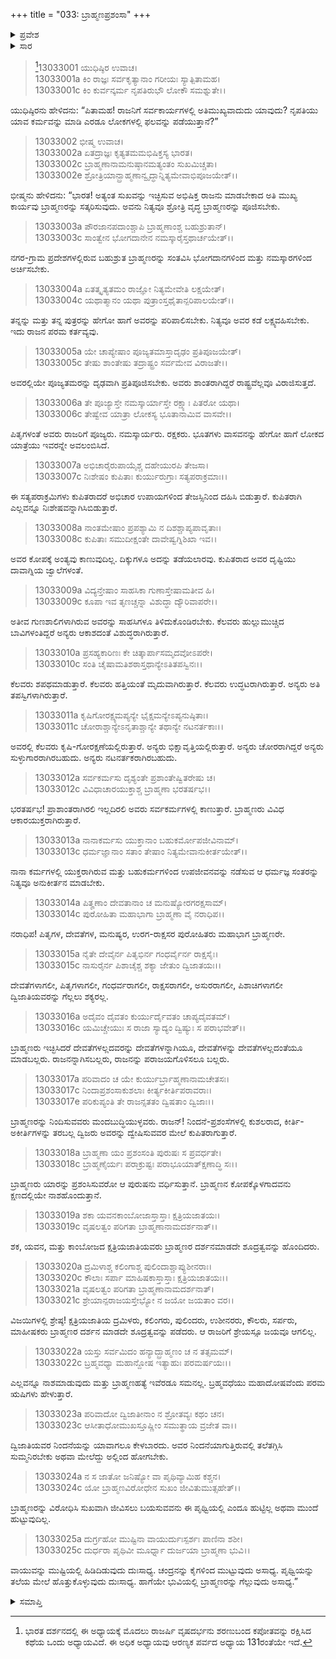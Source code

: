 +++
title = "033: ಬ್ರಾಹ್ಮಣಪ್ರಶಂಸಾ"
+++

<details><summary>ಪ್ರವೇಶ</summary>


।।   ಓಂ ಓಂ ನಮೋ ನಾರಾಯಣಾಯ।।   ಶ್ರೀ ವೇದವ್ಯಾಸಾಯ ನಮಃ ।।

ಶ್ರೀ ಕೃಷ್ಣದ್ವೈಪಾಯನ ವೇದವ್ಯಾಸ ವಿರಚಿತ  

**ಶ್ರೀ ಮಹಾಭಾರತ**

**ಅನುಶಾಸನ ಪರ್ವ**

**ದಾನಧರ್ಮ ಪರ್ವ**

**ಅಧ್ಯಾಯ 33**


</details>

<details><summary>ಸಾರ</summary>

ರಾಜನ ಪ್ರಮುಖ ಕರ್ತವ್ಯವು ಯಾವುದು ಎಂಬ ಯುಧಿಷ್ಠಿರನ ಪ್ರಶ್ನೆಗೆ ಭೀಷ್ಮನು ಬ್ರಾಹ್ಮಣರನ್ನು ಪೂಜಿಸುವುದೇ ರಾಜನ ಪರಮ ಕರ್ತವ್ಯವೆನ್ನುವುದು (1-25).


</details>

>[^1]13033001 ಯುಧಿಷ್ಠಿರ ಉವಾಚ।  
13033001a ಕಿಂ ರಾಜ್ಞಃ ಸರ್ವಕೃತ್ಯಾನಾಂ ಗರೀಯಃ ಸ್ಯಾತ್ಪಿತಾಮಹ।  
13033001c ಕಿಂ ಕುರ್ವನ್ಕರ್ಮ ನೃಪತಿರುಭೌ ಲೋಕೌ ಸಮಶ್ನುತೇ।।

ಯುಧಿಷ್ಠಿರನು ಹೇಳಿದನು: “ಪಿತಾಮಹ! ರಾಜನಿಗೆ ಸರ್ವಕಾರ್ಯಗಳಲ್ಲಿ ಅತಿಮುಖ್ಯವಾದುದು ಯಾವುದು? ನೃಪತಿಯು ಯಾವ ಕರ್ಮವನ್ನು ಮಾಡಿ ಎರಡೂ ಲೋಕಗಳಲ್ಲಿ ಫಲವನ್ನು ಪಡೆಯುತ್ತಾನೆ?”

> 13033002 ಭೀಷ್ಮ ಉವಾಚ।  
13033002a ಏತದ್ರಾಜ್ಞಃ ಕೃತ್ಯತಮಮಭಿಷಿಕ್ತಸ್ಯ ಭಾರತ।  
13033002c ಬ್ರಾಹ್ಮಣಾನಾಮನುಷ್ಠಾನಮತ್ಯಂತಂ ಸುಖಮಿಚ್ಚತಾ।  
13033002e ಶ್ರೋತ್ರಿಯಾನ್ಬ್ರಾಹ್ಮಣಾನ್ವೃದ್ಧಾನ್ನಿತ್ಯಮೇವಾಭಿಪೂಜಯೇತ್।।

ಭೀಷ್ಮನು ಹೇಳಿದನು: “ಭಾರತ! ಅತ್ಯಂತ ಸುಖವನ್ನು ಇಚ್ಛಿಸುವ ಅಭಿಷಿಕ್ತ ರಾಜನು ಮಾಡಬೇಕಾದ ಅತಿ ಮುಖ್ಯ ಕಾರ್ಯವು ಬ್ರಾಹ್ಮಣರನ್ನು ಸತ್ಕರಿಸುವುದು. ಅವನು ನಿತ್ಯವೂ ಶ್ರೋತ್ರಿ ವೃದ್ಧ ಬ್ರಾಹ್ಮಣರನ್ನು ಪೂಜಿಸಬೇಕು.

> 13033003a ಪೌರಜಾನಪದಾಂಶ್ಚಾಪಿ ಬ್ರಾಹ್ಮಣಾಂಶ್ಚ ಬಹುಶ್ರುತಾನ್।  
13033003c ಸಾಂತ್ವೇನ ಭೋಗದಾನೇನ ನಮಸ್ಕಾರೈಸ್ತಥಾರ್ಚಯೇತ್।।

ನಗರ-ಗ್ರಾಮ ಪ್ರದೇಶಗಳಲ್ಲಿರುವ ಬಹುಶ್ರುತ ಬ್ರಾಹ್ಮಣರನ್ನು ಸಂತವಿಸಿ ಭೋಗದಾನಗಳಿಂದ ಮತ್ತು ನಮಸ್ಕಾರಗಳಿಂದ ಅರ್ಚಿಸಬೇಕು.

> 13033004a ಏತತ್ಕೃತ್ಯತಮಂ ರಾಜ್ಞೋ ನಿತ್ಯಮೇವೇತಿ ಲಕ್ಷಯೇತ್।  
13033004c ಯಥಾತ್ಮಾನಂ ಯಥಾ ಪುತ್ರಾಂಸ್ತಥೈತಾನ್ಪರಿಪಾಲಯೇತ್।।

ತನ್ನನ್ನು ಮತ್ತು ತನ್ನ ಪುತ್ರರನ್ನು ಹೇಗೋ ಹಾಗೆ ಅವರನ್ನು ಪರಿಪಾಲಿಸಬೇಕು. ನಿತ್ಯವೂ ಅವರ ಕಡೆ ಲಕ್ಷ್ಯವಹಿಸಬೇಕು. ಇದು ರಾಜನ ಪರಮ ಕರ್ತವ್ಯವು.

> 13033005a ಯೇ ಚಾಪ್ಯೇಷಾಂ ಪೂಜ್ಯತಮಾಸ್ತಾದೃಢಂ ಪ್ರತಿಪೂಜಯೇತ್।  
13033005c ತೇಷು ಶಾಂತೇಷು ತದ್ರಾಷ್ಟ್ರಂ ಸರ್ವಮೇವ ವಿರಾಜತೇ।।

ಅವರಲ್ಲಿಯೇ ಪೂಜ್ಯತಮರನ್ನು ದೃಢವಾಗಿ ಪ್ರತಿಪೂಜಿಸಬೇಕು. ಅವರು ಶಾಂತರಾಗಿದ್ದರೆ ರಾಷ್ಟ್ರವೆಲ್ಲವೂ ವಿರಾಜಿಸುತ್ತದೆ.

> 13033006a ತೇ ಪೂಜ್ಯಾಸ್ತೇ ನಮಸ್ಕಾರ್ಯಾಸ್ತೇ ರಕ್ಷ್ಯಾಃ ಪಿತರೋ ಯಥಾ।  
13033006c ತೇಷ್ವೇವ ಯಾತ್ರಾ ಲೋಕಸ್ಯ ಭೂತಾನಾಮಿವ ವಾಸವೇ।।

ಪಿತೃಗಳಂತೆ ಅವರು ರಾಜರಿಗೆ ಪೂಜ್ಯರು. ನಮಸ್ಕಾರ್ಯರು. ರಕ್ಷಕರು. ಭೂತಗಳು ವಾಸವನನ್ನು ಹೇಗೋ ಹಾಗೆ ಲೋಕದ ಯಾತ್ರೆಯು ಇವರನ್ನೇ ಅವಲಂಬಿಸಿದೆ.

> 13033007a ಅಭಿಚಾರೈರುಪಾಯೈಶ್ಚ ದಹೇಯುರಪಿ ತೇಜಸಾ।  
13033007c ನಿಃಶೇಷಂ ಕುಪಿತಾಃ ಕುರ್ಯುರುಗ್ರಾಃ ಸತ್ಯಪರಾಕ್ರಮಾಃ।।

ಈ ಸತ್ಯಪರಾಕ್ರಮಿಗಳು ಕುಪಿತರಾದರೆ ಅಭಿಚಾರ ಉಪಾಯಗಳಿಂದ ತೇಜಸ್ಸಿನಿಂದ ದಹಿಸಿ ಬಿಡುತ್ತಾರೆ. ಕುಪಿತರಾಗಿ ಎಲ್ಲವನ್ನೂ ನಿಃಶೇಷವನ್ನಾಗಿಸಿಬಿಡುತ್ತಾರೆ.

> 13033008a ನಾಂತಮೇಷಾಂ ಪ್ರಪಶ್ಯಾಮಿ ನ ದಿಶಶ್ಚಾಪ್ಯಪಾವೃತಾಃ।  
13033008c ಕುಪಿತಾಃ ಸಮುದೀಕ್ಷಂತೇ ದಾವೇಷ್ವಗ್ನಿಶಿಖಾ ಇವ।।

ಅವರ ಕೋಪಕ್ಕೆ ಅಂತ್ಯವು ಕಾಣುವುದಿಲ್ಲ. ದಿಕ್ಕುಗಳೂ ಅದನ್ನು ತಡೆಯಲಾರವು. ಕುಪಿತರಾದ ಅವರ ದೃಷ್ಟಿಯು ದಾವಾಗ್ನಿಯ ಜ್ವಾಲೆಗಳಂತೆ.

> 13033009a ವಿದ್ಯನ್ತೇಷಾಂ ಸಾಹಸಿಕಾ ಗುಣಾಸ್ತೇಷಾಮತೀವ ಹಿ।  
13033009c ಕೂಪಾ ಇವ ತೃಣಚ್ಚನ್ನಾ ವಿಶುದ್ಧಾ ದ್ಯೌರಿವಾಪರೇ।।

ಅತೀವ ಗುಣಶಾಲಿಗಳಾಗಿರುವ ಅವರನ್ನು ಸಾಹಸಿಗಳೂ ತಿಳಿದುಕೊಂಡಿರಬೇಕು. ಕೆಲವರು ಹುಲ್ಲುಮುಚ್ಚಿದ ಬಾವಿಗಳಂತಿದ್ದರೆ ಅನ್ಯರು ಆಕಾಶದಂತೆ ವಿಶುದ್ಧರಾಗಿರುತ್ತಾರೆ.

> 13033010a ಪ್ರಸಹ್ಯಕಾರಿಣಃ ಕೇ ಚಿತ್ಕಾರ್ಪಾಸಮೃದವೋಽಪರೇ।  
13033010c ಸಂತಿ ಚೈಷಾಮತಿಶಠಾಸ್ತಥಾನ್ಯೇಽತಿತಪಸ್ವಿನಃ।।

ಕೆಲವರು ಶಪಥಮಾಡುತ್ತಾರೆ. ಕೆಲವರು ಹತ್ತಿಯಂತೆ ಮೃದುವಾಗಿರುತ್ತಾರೆ. ಕೆಲವರು ಉದ್ಧಟರಾಗಿರುತ್ತಾರೆ. ಅನ್ಯರು ಅತಿ ತಪಸ್ವಿಗಳಾಗಿರುತ್ತಾರೆ.

> 13033011a ಕೃಷಿಗೋರಕ್ಷ್ಯಮಪ್ಯನ್ಯೇ ಭೈಕ್ಷಮನ್ಯೇಽಪ್ಯನುಷ್ಠಿತಾಃ।  
13033011c ಚೋರಾಶ್ಚಾನ್ಯೇಽನೃತಾಶ್ಚಾನ್ಯೇ ತಥಾನ್ಯೇ ನಟನರ್ತಕಾಃ।।

ಅವರಲ್ಲಿ ಕೆಲವರು ಕೃಷಿ-ಗೋರಕ್ಷಣೆಯಲ್ಲಿರುತ್ತಾರೆ. ಅನ್ಯರು ಭಿಕ್ಷಾವೃತ್ತಿಯಲ್ಲಿರುತ್ತಾರೆ. ಅನ್ಯರು ಚೋರರಾಗಿದ್ದರೆ ಅನ್ಯರು ಸುಳ್ಳುಗಾರರಾಗಿರಬಹುದು. ಅನ್ಯರು ನಟನರ್ತಕರಾಗಿರಬಹುದು.

> 13033012a ಸರ್ವಕರ್ಮಸು ದೃಶ್ಯಂತೇ ಪ್ರಶಾಂತೇಷ್ವಿತರೇಷು ಚ।  
13033012c ವಿವಿಧಾಚಾರಯುಕ್ತಾಶ್ಚ ಬ್ರಾಹ್ಮಣಾ ಭರತರ್ಷಭ।।

ಭರತರ್ಷಭ! ಪ್ರಾಶಾಂತರಾಗಿರಲಿ ಇಲ್ಲದಿರಲಿ ಅವರು ಸರ್ವಕರ್ಮಗಳಲ್ಲಿ ಕಾಣುತ್ತಾರೆ. ಬ್ರಾಹ್ಮಣರು ವಿವಿಧ ಆಕಾರಯುಕ್ತರಾಗಿರುತ್ತಾರೆ.

> 13033013a ನಾನಾಕರ್ಮಸು ಯುಕ್ತಾನಾಂ ಬಹುಕರ್ಮೋಪಜೀವಿನಾಮ್।  
13033013c ಧರ್ಮಜ್ಞಾನಾಂ ಸತಾಂ ತೇಷಾಂ ನಿತ್ಯಮೇವಾನುಕೀರ್ತಯೇತ್।।

ನಾನಾ ಕರ್ಮಗಳಲ್ಲಿ ಯುಕ್ತರಾಗಿರುವ ಮತ್ತು ಬಹುಕರ್ಮಗಳಿಂದ ಉಪಜೀವನವನ್ನು ನಡೆಸುವ ಆ ಧರ್ಮಜ್ಞ ಸಂತರನ್ನು ನಿತ್ಯವೂ ಅನುಕೀರ್ತನ ಮಾಡಬೇಕು.

> 13033014a ಪಿತೄಣಾಂ ದೇವತಾನಾಂ ಚ ಮನುಷ್ಯೋರಗರಕ್ಷಸಾಮ್।  
13033014c ಪುರೋಹಿತಾ ಮಹಾಭಾಗಾ ಬ್ರಾಹ್ಮಣಾ ವೈ ನರಾಧಿಪ।।

ನರಾಧಿಪ! ಪಿತೃಗಳ, ದೇವತೆಗಳ, ಮನುಷ್ಯರ, ಉರಗ-ರಾಕ್ಷಸರ ಪುರೋಹಿತರು ಮಹಾಭಾಗ ಬ್ರಾಹ್ಮಣರೇ.

> 13033015a ನೈತೇ ದೇವೈರ್ನ ಪಿತೃಭಿರ್ನ ಗಂಧರ್ವೈರ್ನ ರಾಕ್ಷಸೈಃ।  
13033015c ನಾಸುರೈರ್ನ ಪಿಶಾಚೈಶ್ಚ ಶಕ್ಯಾ ಜೇತುಂ ದ್ವಿಜಾತಯಃ।।

ದೇವತೆಗಳಾಗಲೀ, ಪಿತೃಗಳಾಗಲೀ, ಗಂಧರ್ವರಾಗಲೀ, ರಾಕ್ಷಸರಾಗಲೀ, ಅಸುರರಾಗಲೀ, ಪಿಶಾಚಿಗಳಾಗಲೀ ದ್ವಿಜಾತಿಯವರನ್ನು ಗೆಲ್ಲಲು ಶಕ್ಯರಲ್ಲ.

> 13033016a ಅದೈವಂ ದೈವತಂ ಕುರ್ಯುರ್ದೈವತಂ ಚಾಪ್ಯದೈವತಮ್।  
13033016c ಯಮಿಚ್ಚೇಯುಃ ಸ ರಾಜಾ ಸ್ಯಾದ್ಯಂ ದ್ವಿಷ್ಯುಃ ಸ ಪರಾಭವೇತ್।।

ಬ್ರಾಹ್ಮಣರು ಇಚ್ಛಿಸಿದರೆ ದೇವತೆಗಳಲ್ಲದವರನ್ನು ದೇವತೆಗಳನ್ನಾಗಿಯೂ, ದೇವತೆಗಳನ್ನು ದೇವತೆಗಳಲ್ಲದಂತೆಯೂ ಮಾಡಬಲ್ಲರು. ರಾಜನನ್ನಾಗಿಸಬಲ್ಲರು, ರಾಜನನ್ನು ಪರಾಜಯಗೊಳಿಸಲೂ ಬಲ್ಲರು.

> 13033017a ಪರಿವಾದಂ ಚ ಯೇ ಕುರ್ಯುರ್ಬ್ರಾಹ್ಮಣಾನಾಮಚೇತಸಃ।  
13033017c ನಿಂದಾಪ್ರಶಂಸಾಕುಶಲಾಃ ಕೀರ್ತ್ಯಕೀರ್ತಿಪರಾವರಾಃ।  
13033017e ಪರಿಕುಪ್ಯಂತಿ ತೇ ರಾಜನ್ಸತತಂ ದ್ವಿಷತಾಂ ದ್ವಿಜಾಃ।।

ಬ್ರಾಹ್ಮಣರನ್ನು ನಿಂದಿಸುವವರು ಮಂದಬುದ್ಧಿಯುಳ್ಳವರು. ರಾಜನ್! ನಿಂದನೆ-ಪ್ರಶಂಸೆಗಳಲ್ಲಿ ಕುಶಲರಾದ, ಕೀರ್ತಿ-ಅಕೀರ್ತಿಗಳನ್ನು ತರಬಲ್ಲ ದ್ವಿಜರು ಅವರನ್ನು ದ್ವೇಷಿಸುವವರ ಮೇಲೆ ಕುಪಿತರಾಗುತ್ತಾರೆ.

> 13033018a ಬ್ರಾಹ್ಮಣಾ ಯಂ ಪ್ರಶಂಸಂತಿ ಪುರುಷಃ ಸ ಪ್ರವರ್ಧತೇ।  
13033018c ಬ್ರಾಹ್ಮಣೈರ್ಯಃ ಪರಾಕ್ರುಷ್ಟಃ ಪರಾಭೂಯಾತ್ಕ್ಷಣಾದ್ಧಿ ಸಃ।।

ಬ್ರಾಹ್ಮಣರು ಯಾರನ್ನು ಪ್ರಶಂಸಿಸುವರೋ ಆ ಪುರುಷನು ವರ್ಧಿಸುತ್ತಾನೆ. ಬ್ರಾಹ್ಮಣನ ಕೋಪಕ್ಕೊಳಗಾದವನು ಕ್ಷಣದಲ್ಲಿಯೇ ನಾಶಹೊಂದುತ್ತಾನೆ.

> 13033019a ಶಕಾ ಯವನಕಾಂಬೋಜಾಸ್ತಾಸ್ತಾಃ ಕ್ಷತ್ರಿಯಜಾತಯಃ।  
13033019c ವೃಷಲತ್ವಂ ಪರಿಗತಾ ಬ್ರಾಹ್ಮಣಾನಾಮದರ್ಶನಾತ್।।

ಶಕ, ಯವನ, ಮತ್ತು ಕಾಂಬೋಜದ ಕ್ಷತ್ರಿಯಜಾತಿಯವರು ಬ್ರಾಹ್ಮಣರ ದರ್ಶನಮಾಡದೇ ಶೂದ್ರತ್ವವನ್ನು ಹೊಂದಿದರು.

> 13033020a ದ್ರಮಿಳಾಶ್ಚ ಕಲಿಂಗಾಶ್ಚ ಪುಲಿಂದಾಶ್ಚಾಪ್ಯುಶೀನರಾಃ।  
13033020c ಕೌಲಾಃ ಸರ್ಪಾ ಮಾಹಿಷಕಾಸ್ತಾಸ್ತಾಃ ಕ್ಷತ್ರಿಯಜಾತಯಃ।।  
13033021a ವೃಷಲತ್ವಂ ಪರಿಗತಾ ಬ್ರಾಹ್ಮಣಾನಾಮದರ್ಶನಾತ್।  
13033021c ಶ್ರೇಯಾನ್ಪರಾಜಯಸ್ತೇಭ್ಯೋ ನ ಜಯೋ ಜಯತಾಂ ವರ।।

ವಿಜಯಿಗಳಲ್ಲಿ ಶ್ರೇಷ್ಠ! ಕ್ಷತ್ರಿಯಜಾತಿಯ ದ್ರಮಿಳರು, ಕಲಿಂಗರು, ಪುಲಿಂದರು, ಉಶೀನರರು, ಕೌಲರು, ಸರ್ಪರು, ಮಾಹೀಷಕರು ಬ್ರಾಹ್ಮಣರ ದರ್ಶನ ಮಾಡದೇ ಶೂದ್ರತ್ವವನ್ನು ಪಡೆದರು. ಆ ರಾಜರಿಗೆ ಶ್ರೇಯಸ್ಸೂ ಜಯವೂ ಆಗಲಿಲ್ಲ.

> 13033022a ಯಸ್ತು ಸರ್ವಮಿದಂ ಹನ್ಯಾದ್ಬ್ರಾಹ್ಮಣಂ ಚ ನ ತತ್ಸಮಮ್।  
13033022c ಬ್ರಹ್ಮವಧ್ಯಾ ಮಹಾನ್ದೋಷ ಇತ್ಯಾಹುಃ ಪರಮರ್ಷಯಃ।।

ಎಲ್ಲವನ್ನೂ ನಾಶಮಾಡುವುದು ಮತ್ತು ಬ್ರಾಹ್ಮಣಹತ್ಯೆ ಇವೆರಡೂ ಸಮನಲ್ಲ. ಬ್ರಹ್ಮವಧೆಯು ಮಹಾದೋಷವೆಂದು ಪರಮ ಋಷಿಗಳು ಹೇಳುತ್ತಾರೆ.

> 13033023a ಪರಿವಾದೋ ದ್ವಿಜಾತೀನಾಂ ನ ಶ್ರೋತವ್ಯಃ ಕಥಂ ಚನ।  
13033023c ಆಸೀತಾಧೋಮುಖಸ್ತೂಷ್ಣೀಂ ಸಮುತ್ಥಾಯ ವ್ರಜೇತ ವಾ।।

ದ್ವಿಜಾತಿಯವರ ನಿಂದನೆಯನ್ನು ಯಾವಾಗಲೂ ಕೇಳಬಾರದು. ಅವರ ನಿಂದನೆಯಾಗುತ್ತಿರುವಲ್ಲಿ ತಲೆತಗ್ಗಿಸಿ ಸುಮ್ಮನಿರಬೇಕು ಅಥವಾ ಮೇಲೆದ್ದು ಅಲ್ಲಿಂದ ಹೋಗಬೇಕು.

> 13033024a ನ ಸ ಜಾತೋ ಜನಿಷ್ಯೋ ವಾ ಪೃಥಿವ್ಯಾಮಿಹ ಕಶ್ಚನ।  
13033024c ಯೋ ಬ್ರಾಹ್ಮಣವಿರೋಧೇನ ಸುಖಂ ಜೀವಿತುಮುತ್ಸಹೇತ್।।

ಬ್ರಾಹ್ಮಣರನ್ನು ವಿರೋಧಿಸಿ ಸುಖವಾಗಿ ಜೀವಿಸಲು ಬಯಸುವವನು ಈ ಪೃಥ್ವಿಯಲ್ಲಿ ಎಂದೂ ಹುಟ್ಟಿಲ್ಲ ಅಥವಾ ಮುಂದೆ ಹುಟ್ಟುವುದಿಲ್ಲ.

> 13033025a ದುರ್ಗ್ರಹೋ ಮುಷ್ಟಿನಾ ವಾಯುರ್ದುಃಸ್ಪರ್ಶಃ ಪಾಣಿನಾ ಶಶೀ।  
13033025c ದುರ್ಧರಾ ಪೃಥಿವೀ ಮೂರ್ಧ್ನಾ ದುರ್ಜಯಾ ಬ್ರಾಹ್ಮಣಾ ಭುವಿ।।

ವಾಯುವನ್ನು ಮುಷ್ಟಿಯಲ್ಲಿ ಹಿಡಿದಿಡುವುದು ದುಃಸಾಧ್ಯ. ಚಂದ್ರನನ್ನು ಕೈಗಳಿಂದ ಮುಟ್ಟುವುದು ಅಸಾಧ್ಯ. ಪೃಥ್ವಿಯನ್ನು ತಲೆಯ ಮೇಲೆ ಹೊತ್ತುಕೊಳ್ಳುವುದು ದುಃಸಾಧ್ಯ. ಹಾಗೆಯೇ ಭುವಿಯಲ್ಲಿ ಬ್ರಾಹ್ಮಣರನ್ನು ಗೆಲ್ಲುವುದು ಅಸಾಧ್ಯ.”


<details><summary>ಸಮಾಪ್ತಿ</summary>


ಇತಿ ಶ್ರೀಮಹಾಭಾರತೇ ಅನುಶಾಸನ ಪರ್ವಣಿ ದಾನಧರ್ಮ ಪರ್ವಣಿ ಬ್ರಾಹ್ಮಣಪ್ರಶಂಸಾ ನಾಮ ತ್ರ್ಯಸ್ತ್ರಿಂಶೋಽಧ್ಯಾಯಃ।।  
ಇದು ಶ್ರೀಮಹಾಭಾರತದಲ್ಲಿ ಅನುಶಾಸನ ಪರ್ವದಲ್ಲಿ ದಾನಧರ್ಮ ಪರ್ವದಲ್ಲಿ ಬ್ರಾಹ್ಮಣಪ್ರಶಂಸಾ ಎನ್ನುವ ಮೂವತ್ಮೂರನೇ ಅಧ್ಯಾಯವು.


</details>

[^1]: ಭಾರತ ದರ್ಶನದಲ್ಲಿ ಈ ಅಧ್ಯಾಯಕ್ಕೆ ಮೊದಲು ರಾಜರ್ಷಿ ವೃಷದರ್ಭನು ಶರಣುಬಂದ ಕಪೋತವನ್ನು ರಕ್ಷಿಸಿದ ಕಥೆಯ ಒಂದು ಅಧ್ಯಾಯವಿದೆ. ಈ ಅಧಿಕ ಅಧ್ಯಾಯವು ಆರಣ್ಯಕ ಪರ್ವದ ಅಧ್ಯಾಯ 131ರಂತೆಯೇ ಇದೆ.
